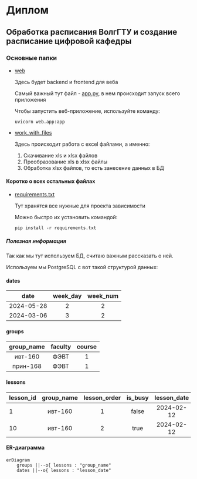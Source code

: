 # Диплом

## Обработка расписания ВолгГТУ и создание расписание цифровой кафедры

### Основные папки

* [web](web)

  Здесь будет backend и frontend для веба
    
  Самый важный тут файл - [app.py](web%2Fapp.py), в нем происходит запуск всего приложения

  Чтобы запустить веб-приложение, используйте команду:
  ```commandline
  uvicorn web.app:app
  ```
* [work_with_files](work_with_files)

  Здесь происходит работа с excel файлами, а именно:
  1. Скачивание xls и xlsx файлов
  2. Преобразование xls в xlsx файлы
  3. Обработка xlsx файлов, то есть занесение данных в БД

#### Коротко о всех остальных файлах
* [requirements.txt](requirements.txt)

  Тут хранятся все нужные для проекта зависимости

  Можно быстро их установить командой:
  ```commandline
  pip install -r requirements.txt
  ```

##### Полезная информация
Так как мы тут используем БД, считаю важным рассказать о ней.

Используем мы PostgreSQL c вот такой структурой данных:
#### dates
|    date    | week_day | week_num |
|:----------:|:--------:|:--------:|
| 2024-05-28 |    2     |    2     |
| 2024-03-06 |    3     |    2     | 

#### groups
| group_name | faculty | course |
|:----------:|:-------:|:------:|
|  ивт-160   |  ФЭВТ   |   1    |
|  прин-168  |  ФЭВТ   |   1    |

#### lessons

| lesson_id | group_name | lesson_order | is_busy | lesson_date |
|-----------|:----------:|:------------:|:-------:|:-----------:|
| 1         |  ивт-160   |      1       |  false  | 2024-02-12  |
| 10        |  ивт-160   |      2       |  true   | 2024-02-12  |

#### ER-диаграмма
```mermaid
erDiagram
    groups ||--o{ lessons : "group_name"
    dates ||--o{ lessons : "lesson_date"
```

